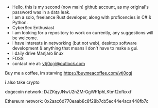 - Hello, this is my second (now main) github account, as my original's password was in a data leak.
- I am a solo, freelance Rust developer, along with proficencies in C# & Python.
- CyberSec Enthusiast
- I am looking for a repository to work on currently, any suggestions will be welcome.
- I have interests in networking (but not web), desktop software development & anything that means I don't have to make a gui.
- I daily drive Manjaro linux
- FOSS
- contact me at: vtj0cgj@outlook.com

Buy me a coffee, im starving
https://buymeacoffee.com/vtj0cgj

i also take crypto

dogecoin network:
DJZKqyJNwU2nZMrGgWh1phLKtmf2ofkxxf

Ethereum network:
0x2aac6d770eaab8c8f28b7cb5ec44e4aca448fb7c
